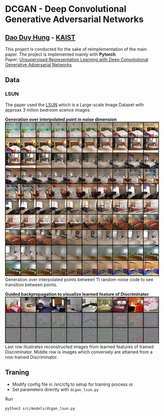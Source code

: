 # DCGAN - Deep Convolutional Generative Adversarial Networks
## [Dao Duy Hung](https://github.com/daoduyhungkaistgit) - [KAIST](https://www.kaist.ac.kr/en/)

This project is conducted for the sake of reimplementation of the main paper. The project is implemented mainly with **Pytorch**.  
Paper: [Unsupervised Representation Learning with Deep Convolutional Generative Adversarial Networks](http://arxiv.org/abs/1511.06434)

## Data
### LSUN
The paper used the [LSUN](https://www.yf.io/p/lsun) which is a Large-scale Image Dataset with approax 3 milion bedroom scence images. 

**Generation over interpolated point in noise dimension**
![](reports/LSUN/interpolated.png)
Generation over interpolated points between 11 random noise code to see transition between points. 

**Guided backpropagation to visualize learned feature of Discriminator**
![](reports/LSUN/guided_bp.png)
Last row illustrates reconstructed images from learned features of trained Discriminator. Middle row is images which conversely are attained from a non-trained Discriminator.
## Traning
- Modify config file in /src/cfg to setup for training process or
- Set parameters directly with `dcgan_lsun.py`

Run
```
python3 src/models/dcgan_lsun.py
```
